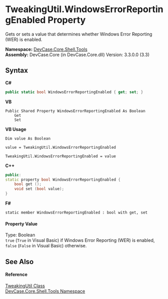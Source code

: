 # TweakingUtil.WindowsErrorReportingEnabled Property 
 

Gets or sets a value that determines whether Windows Error Reporting (WER) is enabled.

**Namespace:**&nbsp;<a href="N_DevCase_Core_Shell_Tools">DevCase.Core.Shell.Tools</a><br />**Assembly:**&nbsp;DevCase.Core (in DevCase.Core.dll) Version: 3.3.0.0 (3.3)

## Syntax

**C#**<br />
``` C#
public static bool WindowsErrorReportingEnabled { get; set; }
```

**VB**<br />
``` VB
Public Shared Property WindowsErrorReportingEnabled As Boolean
	Get
	Set
```

**VB Usage**<br />
``` VB Usage
Dim value As Boolean

value = TweakingUtil.WindowsErrorReportingEnabled

TweakingUtil.WindowsErrorReportingEnabled = value
```

**C++**<br />
``` C++
public:
static property bool WindowsErrorReportingEnabled {
	bool get ();
	void set (bool value);
}
```

**F#**<br />
``` F#
static member WindowsErrorReportingEnabled : bool with get, set

```


#### Property Value
Type: Boolean<br />`true` (`True` in Visual Basic) if Windows Error Reporting (WER) is enabled, `false` (`False` in Visual Basic) otherwise.

## See Also


#### Reference
<a href="T_DevCase_Core_Shell_Tools_TweakingUtil">TweakingUtil Class</a><br /><a href="N_DevCase_Core_Shell_Tools">DevCase.Core.Shell.Tools Namespace</a><br />
